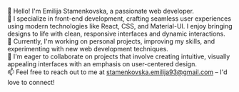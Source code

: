 👋 Hello! I'm Emilija Stamenkovska, a passionate web developer.  
👀 I specialize in front-end development, crafting seamless user experiences using modern technologies like React, CSS, and Material-UI. I enjoy bringing designs to life with clean, responsive interfaces and dynamic interactions.  
🌱 Currently, I'm working on personal projects, improving my skills, and experimenting with new web development techniques.  
💞️ I'm eager to collaborate on projects that involve creating intuitive, visually appealing interfaces with an emphasis on user-centered design.  
📫 Feel free to reach out to me at stamenkovska.emilija93@gmail.com – I'd love to connect!
